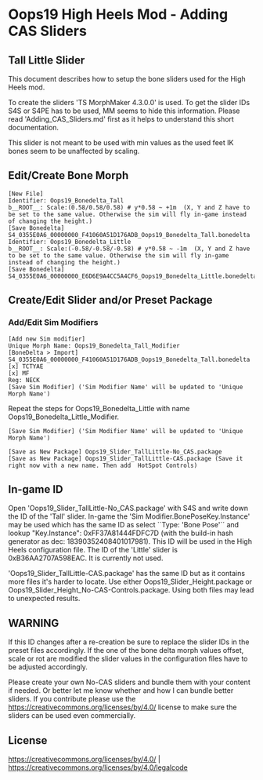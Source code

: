 # Oops19 High Heels Mod - Adding CAS Sliders
## Tall Little Slider

This document describes how to setup the bone sliders used for the High Heels mod.

To create the sliders 'TS MorphMaker 4.3.0.0' is used. To get the slider IDs S4S or S4PE has to be used, MM seems to hide this information.
Please read 'Adding_CAS_Sliders.md' first as it helps to understand this short documentation.

This slider is not meant to be used with min values as the used feet IK bones seem to be unaffected by scaling.

## Edit/Create Bone Morph

    [New File]
    Identifier: Oops19_Bonedelta_Tall
    b__ROOT__: Scale:(0.58/0.58/0.58) # y*0.58 ~ +1m  (X, Y and Z have to be set to the same value. Otherwise the sim will fly in-game instead of changing the height.)
    [Save Bonedelta] S4_0355E0A6_00000000_F41060A51D176ADB_Oops19_Bonedelta_Tall.bonedelta
    Identifier: Oops19_Bonedelta_Little
    b__ROOT__: Scale:(-0.58/-0.58/-0.58) # y*0.58 ~ -1m  (X, Y and Z have to be set to the same value. Otherwise the sim will fly in-game instead of changing the height.)
    [Save Bonedelta] S4_0355E0A6_00000000_E6D6E9A4CC5A4CF6_Oops19_Bonedelta_Little.bonedelta


## Create/Edit Slider and/or Preset Package
### Add/Edit Sim Modifiers

    [Add new Sim modifier]
    Unique Morph Name: Oops19_Bonedelta_Tall_Modifier
    [BoneDelta > Import] S4_0355E0A6_00000000_F41060A51D176ADB_Oops19_Bonedelta_Tall.bonedelta
    [x] TCTYAE
    [x] MF
    Reg: NECK
    [Save Sim Modifier] ('Sim Modifier Name' will be updated to 'Unique Morph Name')

Repeat the steps for Oops19_Bonedelta_Little with name Oops19_Bonedelta_Little_Modifier.

    [Save Sim Modifier] ('Sim Modifier Name' will be updated to 'Unique Morph Name')

    [Save as New Package] Oops19_Slider_TallLittle-No_CAS.package
    [Save as New Package] Oops19_Slider_TallLittle-CAS.package (Save it right now with a new name. Then add  HotSpot Controls)



## In-game ID

Open 'Oops19_Slider_TallLittle-No_CAS.package' with S4S and write down the ID of the 'Tall' slider. In-game the 'Sim Modifier.BonePoseKey.Instance' may be used which has the same ID as select ``Type: 'Bone Pose'´´ and lookup "Key.Instance":
0xFF37A81444FDFC7D (with the build-in hash generator as dec: 18390352408401017981). This ID will be used in the High Heels configuration file.
The ID of the 'Little' slider is 0xB36AA2707A598EAC. It is currently not used.

'Oops19_Slider_TallLittle-CAS.package' has the same ID but as it contains more files it's harder to locate.
Use either Oops19_Slider_Height.package or Oops19_Slider_Height_No-CAS-Controls.package. Using both files may lead to unexpected results.


## WARNING

If this ID changes after a re-creation be sure to replace the slider IDs in the preset files accordingly.
If the one of the bone delta morph values offset, scale or rot are modified the slider values in the configuration files have to be adjusted accordingly.

Please create your own No-CAS sliders and bundle them with your content if needed. Or better let me know whether and how I can bundle better sliders.
If you contribute please use the https://creativecommons.org/licenses/by/4.0/ license to make sure the sliders can be used even commercially.


## License

https://creativecommons.org/licenses/by/4.0/ | https://creativecommons.org/licenses/by/4.0/legalcode
